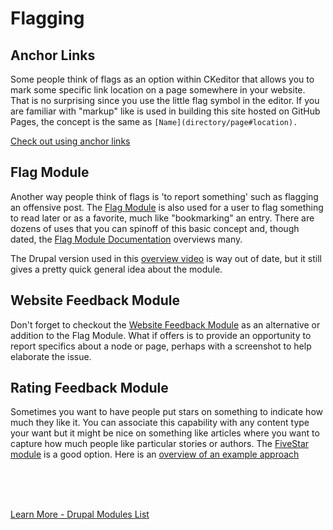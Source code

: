
# Flagging

## Anchor Links
Some people think of flags as an option <font color-yellow>within CKeditor</font> that allows you to mark some specific link location on a page somewhere in your website.  That is no surprising since you use the little flag symbol in the editor.  If you are familiar with "markup" like is used in building this site hosted on GitHub Pages, the concept is the same as `` [Name](directory/page#location). ``

[Check out using anchor links](https://www.drupal.org/project/anchor_link)


## Flag Module
Another way people think of flags is 'to report something' such as flagging an offensive post.  The [Flag Module](https://www.drupal.org/project/flag) is also used for a user to flag something to read later or as a favorite, much like "bookmarking" an entry.  There are dozens of uses that you can spinoff of this basic concept and, though dated, the [Flag Module Documentation](https://www.drupal.org/documentation/modules/flag) overviews many.

The Drupal version used in this [overview video](https://www.youtube.com/watch?v=1okegMnDxAE) is way out of date, but it still gives a pretty quick general idea about the module.

## Website Feedback Module

Don't forget to checkout the [Website Feedback Module](../modules/activesite.md#website-feedback-module) as an alternative or addition to the Flag Module.  What if offers is to provide an opportunity to report specifics about a node or page, perhaps with a screenshot to help elaborate the issue.  


## Rating Feedback Module

Sometimes you want to have people put stars on something to indicate how much they like it.  You can associate this capability with any content type your want but it might be nice on something like articles where you want to capture how much people like particular stories or authors.  The [FiveStar module](https://www.drupal.org/project/fivestar) is a good option.  Here is an [overview of an example approach](https://www.symphonythemes.com/drupal-blog/drupal-tutorial-rating-parent-nodes-comments-votes-fivestar)


<br>
<br>
<br>

[Learn More - Drupal Modules List](../chapters.md#drupal-modules)

